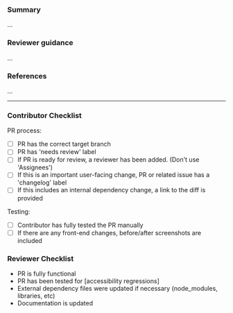 <!--
 1. Following guidance below, replace …'s with your own words
 2. After saving the PR, tick of completed checklist items
 3. Skip checklist items that are not applicable or not necessary
 4. Delete instruction/comment blocks
-->

### Summary
<!--
 * description of the change
 * manual verification steps performed
 * screenshots if the PR affects the UI
-->

…

### Reviewer guidance
<!--
 * how can a reviewer test these changes?
 * are there any risky areas that deserve extra testing
-->

…

### References
<!--
 * references to related issues and PRs
 * links to mockups or specs for new features
 * links to the diffs for any dependency updates
-->

…

----

### Contributor Checklist


PR process:

- [ ] PR has the correct target branch
- [ ] PR has 'needs review' label
- [ ] If PR is ready for review, a reviewer has been added. (Don't use 'Assignees')
- [ ] If this is an important user-facing change, PR or related issue has a 'changelog' label
- [ ] If this includes an internal dependency change, a link to the diff is provided

Testing:

- [ ] Contributor has fully tested the PR manually
- [ ] If there are any front-end changes, before/after screenshots are included

### Reviewer Checklist

- PR is fully functional
- PR has been tested for [accessibility regressions]
- External dependency files were updated if necessary (node_modules, libraries, etc)
- Documentation is updated
